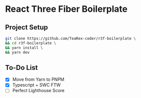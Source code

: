 # React Three Fiber Boilerplate

## Project Setup

```bash
git clone https://github.com/TeaRex-coder/r3f-boilerplate \
&& cd r3f-boilerplate \
&& yarn install \
&& yarn dev
```

## To-Do List

- [x] Move from Yarn to PNPM
- [x] Typescript + SWC FTW
- [ ] Perfect Lighthouse Score

